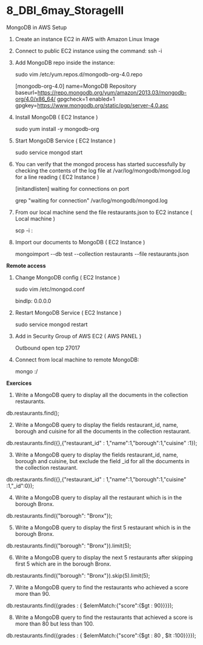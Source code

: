 # 8_DBI_6may_StorageIII

MongoDB in AWS Setup


1. Create an instance EC2 in AWS with Amazon Linux Image

2. Connect to public EC2 instance using the command: ssh -i <keypair> <hostname>

3. Add MongoDB repo inside the instance:

    sudo vim /etc/yum.repos.d/mongodb-org-4.0.repo


    [mongodb-org-4.0]
    name=MongoDB Repository
    baseurl=https://repo.mongodb.org/yum/amazon/2013.03/mongodb-org/4.0/x86_64/
    gpgcheck=1
    enabled=1
    gpgkey=https://www.mongodb.org/static/pgp/server-4.0.asc

4. Install MongoDB ( EC2 Instance )

    sudo yum install -y mongodb-org

5. Start MongoDB Service ( EC2 Instance )

    sudo service mongod start

6. You can verify that the mongod process has started successfully by checking the contents of the log file at /var/log/mongodb/mongod.log for a line reading ( EC2 Instance )

    [initandlisten] waiting for connections on port <port>


    grep "waiting for connection" /var/log/mongodb/mongod.log

7. From our local machine send the file restaurants.json to EC2 instance ( Local machine )

    scp -i <keypair> <file> <hostname>:<path>

8. Import our documents to MongoDB ( EC2 Instance )

    mongoimport --db test --collection restaurants --file restaurants.json




**Remote access**

1. Change MongoDB config ( EC2 Instance )

    sudo vim /etc/mongod.conf

    bindIp: 0.0.0.0

2. Restart MongoDB Service ( EC2 Instance )

    sudo service mongod restart

3. Add in Security Group of AWS EC2 ( AWS PANEL )

    Outbound open tcp 27017 

4. Connect from local machine to remote MongoDB:

    mongo <public-url>:<port>/<database>


**Exercices**

1. Write a MongoDB query to display all the documents in the collection restaurants.

db.restaurants.find();

2. Write a MongoDB query to display the fields restaurant_id, name, borough and cuisine for all the documents in the collection restaurant.

db.restaurants.find({},{"restaurant_id" : 1,"name":1,"borough":1,"cuisine" :1});

3. Write a MongoDB query to display the fields restaurant_id, name, borough and cuisine, but exclude the field _id for all the documents in the collection restaurant.

db.restaurants.find({},{"restaurant_id" : 1,"name":1,"borough":1,"cuisine" :1,"_id":0});

4. Write a MongoDB query to display all the restaurant which is in the borough Bronx.

db.restaurants.find({"borough": "Bronx"});

5. Write a MongoDB query to display the first 5 restaurant which is in the borough Bronx.

db.restaurants.find({"borough": "Bronx"}).limit(5);

6. Write a MongoDB query to display the next 5 restaurants after skipping first 5 which are in the borough Bronx.

db.restaurants.find({"borough": "Bronx"}).skip(5).limit(5);

7. Write a MongoDB query to find the restaurants who achieved a score more than 90.

db.restaurants.find({grades : { $elemMatch:{"score":{$gt : 90}}}});

8. Write a MongoDB query to find the restaurants that achieved a score is more than 80 but less than 100.

db.restaurants.find({grades : { $elemMatch:{"score":{$gt : 80 , $lt :100}}}});


